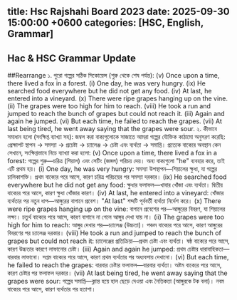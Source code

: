 title: Hsc Rajshahi Board 2023
date: 2025-09-30 15:00:00 +0600
categories: [HSC, English, Grammar]
---

## Hac & HSC Grammar Update
##Rearrange 
১. পুরো গল্পের সঠিক সিকোয়েন্স (শুরু থেকে শেষ পর্যন্ত):
(v) Once upon a time, there lived a fox in a forest.
(i) One day, he was very hungry.
(ix) He searched food everywhere but he did not get any food.
(iv) At last, he entered into a vineyard.
(x) There were ripe grapes hanging up on the vine.
(ii) The grapes were too high for him to reach.
(viii) He took a run and jumped to reach the bunch of grapes but could not reach it.
(iii) Again and again he jumped.
(vi) But each time, he failed to reach the grapes.
(vii) At last being tired, he went away saying that the grapes were sour.
২. কীভাবে সমাধান হলো (সংক্ষিপ্ত ব্যাখ্যা সহ):
জম্বল করা বাক্যগুলোকে সাজাতে আমরা গল্পের যৌক্তিক কাঠামো অনুসরণ করেছি: প্রেক্ষাপট স্থাপন → সমস্যা → প্রচেষ্টা → চ্যালেঞ্জ → চেষ্টা এবং ব্যর্থতা → সমাপ্তি। প্রত্যেক বাক্যের অবস্থান কেন সেখানে, সংক্ষিপ্তভাবে নিচে ব্যাখ্যা করা হলো:
(v) Once upon a time, there lived a fox in a forest: গল্পের শুরু—চরিত্র (শিয়াল) এবং সেটিং (জঙ্গল) পরিচয় দেয়। অন্য বাক্যগুলো "he" ব্যবহার করে, তাই এটি প্রথম হয়।
(i) One day, he was very hungry: সমস্যা উপস্থাপন—শিয়ালের ক্ষুধা, যা গল্পের চালিকাশক্তি। প্রথম বাক্যের পরে আসে, কারণ চরিত্র পরিচয়ের পর সমস্যা দরকার।
(ix) He searched food everywhere but he did not get any food: ক্ষুধার ফলাফল—খাবার খোঁজা এবং ব্যর্থতা। দ্বিতীয় বাক্যের পরে আসে, কারণ ক্ষুধা খোঁজার কারণ।
(iv) At last, he entered into a vineyard: খোঁজার ব্যর্থতার পর নতুন ধাপ—আঙ্গুরের বাগানে প্রবেশ। "At last" শব্দটি পূর্ববর্তী ব্যর্থতা নির্দেশ করে।
(x) There were ripe grapes hanging up on the vine: বাগানে প্রবেশের পর—আঙ্গুরের বিবরণ, যা শিয়ালের লক্ষ্য। চতুর্থ বাক্যের পরে আসে, কারণ বাগানে না গেলে আঙ্গুর দেখা যায় না।
(ii) The grapes were too high for him to reach: আঙ্গুর দেখার পর—চ্যালেঞ্জ (উচ্চতা)। পঞ্চম বাক্যের পরে আসে, কারণ আঙ্গুরের বিবরণের পর চ্যালেঞ্জ দরকার।
(viii) He took a run and jumped to reach the bunch of grapes but could not reach it: চ্যালেঞ্জের প্রতিক্রিয়া—প্রথম চেষ্টা এবং ব্যর্থতা। ষষ্ঠ বাক্যের পরে আসে, কারণ উচ্চতার কারণে লাফানোর চেষ্টা।
(iii) Again and again he jumped: প্রথম চেষ্টার ধারাবাহিকতা—বারবার লাফানো। সপ্তম বাক্যের পরে আসে, কারণ প্রথম ব্যর্থতার পর অধ্যবসায় দেখানো।
(vi) But each time, he failed to reach the grapes: বারবার চেষ্টার ফলাফল—বারবার ব্যর্থতা। অষ্টম বাক্যের পরে আসে, কারণ চেষ্টার পর ফলাফল দরকার।
(vii) At last being tired, he went away saying that the grapes were sour: গল্পের সমাপ্তি—ক্লান্ত হয়ে হাল ছেড়ে দেওয়া এবং নৈতিকতা (আঙ্গুরকে টক বলা)। নবম বাক্যের পরে আসে, কারণ ব্যর্থতার পর হতাশা।

